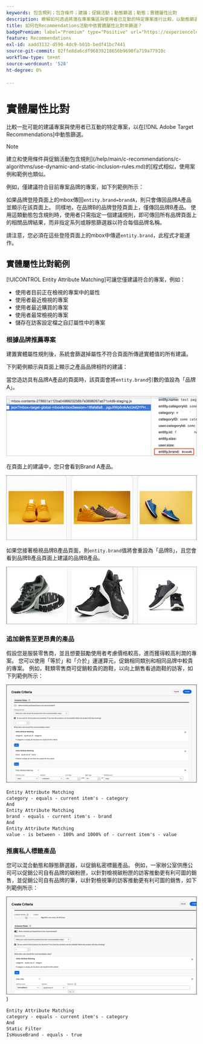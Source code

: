 ```yaml
---
keywords: 包含規則；包含條件；建議；促銷活動；動態篩選；動態；實體屬性比對
description: 瞭解如何透過將潛在專案集區與使用者已互動的特定專案進行比較，以動態篩選 [!DNL Target Recommendations] 。
title: 如何在Recommendations活動中依實體屬性比對來篩選？
badgePremium: label="Premium" type="Positive" url="https://experienceleague.adobe.com/docs/target/using/introduction/intro.html?lang=en#premium newtab=true" tooltip="檢視Target Premium包含的內容。"
feature: Recommendations
exl-id: aadd3132-d590-4dc9-b01b-bedf41bc7441
source-git-commit: 02ffe8da6cdf96039218656b9690fa719a77910c
workflow-type: tm+mt
source-wordcount: '528'
ht-degree: 0%

---
```


# 實體屬性比對

比較一批可能的建議專案與使用者已互動的特定專案，以在[!DNL Adobe Target Recommendations]中動態篩選。

>[!NOTE]
>
>建立和使用條件與促銷活動包含規則](/help/main/c-recommendations/c-algorithms/use-dynamic-and-static-inclusion-rules.md)的[程式相似，使用案例和範例也類似。

例如，僅建議符合目前專案品牌的專案，如下列範例所示：

如果品牌登陸頁面上的mbox傳回`entity.brand=brandA`，則只會傳回品牌A產品並顯示在該頁面上。 同樣地，在品牌B的品牌登陸頁面上，僅傳回品牌B產品。 使用這類動態包含規則時，使用者只需指定一個建議規則，即可傳回所有品牌頁面上的相關品牌結果，而非指定系列或靜態篩選器以符合每個品牌名稱。

請注意，您必須在這些登陸頁面上的mbox中傳遞`entity.brand`，此程式才能運作。

## 實體屬性比對範例

[!UICONTROL Entity Attribute Matching]可讓您僅建議符合的專案，例如：

* 使用者目前正在檢視的專案中的屬性
* 使用者最近檢視的專案
* 使用者最近購買的專案
* 使用者最常檢視的專案
* 儲存在訪客設定檔之自訂屬性中的專案

### 根據品牌推薦專案

建置實體屬性規則後，系統會篩選掉屬性不符合頁面所傳遞實體值的所有建議。

下列範例顯示與頁面上顯示之產品品牌相符的建議：

當您造訪具有品牌A產品的頁面時，該頁面會將`entity.brand`引數的值設為「品牌A」。

![目標呼叫範例](/help/main/c-recommendations/c-algorithms/assets/example-target-call.png)

在頁面上的建議中，您只會看到Brand A產品。

![品牌A建議](/help/main/c-recommendations/c-algorithms/assets/brandA.png)

如果您接著檢視品牌B產品頁面，則`entity.brand`值將會重設為「品牌B」，且您會看到品牌B產品頁面上建議的品牌B產品。

![品牌B建議](/help/main/c-recommendations/c-algorithms/assets/brandB.png)

### 追加銷售至更昂貴的產品

假設您是服裝零售商，並且想要鼓勵使用者考慮價格較高，進而獲得較高利潤的專案。 您可以使用「等於」和「介於」運運算元，促銷相同類別和相同品牌中較貴的專案。 例如，鞋類零售商可促銷較貴的跑鞋，以向上銷售看過跑鞋的訪客，如下列範例所示：

![追加銷售](/help/main/c-recommendations/c-algorithms/assets/upsell-new.png)

```
Entity Attribute Matching
category - equals - current item's - category 
And 
Entity Attribute Matching
brand - equals - current item's - brand 
And 
Entity Attribute Matching
value - is between - 100% and 1000% of - current item's - value
```

### 推廣私人標籤產品

您可以混合動態和靜態篩選器，以促銷私密標籤產品。 例如，一家辦公室供應公司可以促銷公司自有品牌的碳粉匣，以針對檢視碳粉匣的訪客推動更有利可圖的銷售，並促銷公司自有品牌的筆，以針對檢視筆的訪客推動更有利可圖的銷售，如下列範例所示：

![自家品牌](/help/main/c-recommendations/c-algorithms/assets/housebrand-new.png)
)

```
Entity Attribute Matching
category - equals - current item's - category 
And
Static Filter
IsHouseBrand - equals - true
```
